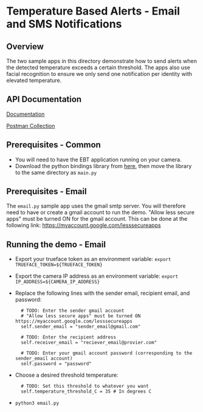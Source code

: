 # Temperature Based Alerts - Email and SMS Notifications

## Overview
The two sample apps in this directory demonstrate how to send alerts when the detected temperature exceeds a certain threshold.
The apps also use facial recognition to ensure we only send one notification per identity with elevated temperature.

## API Documentation
[Documentation](https://docs.google.com/document/d/1BAZO66pC694ZPZEqDvVaWI0cFafzIbz9qaNmkXRG0Tw/edit?usp=sharing)

[Postman Collection](https://documenter.getpostman.com/view/12009415/T17M7RNe?version=latest)

## Prerequisites - Common
- You will need to have the EBT application running on your camera.
- Download the python bindings library from [here](https://reference.trueface.ai/cpp/dev/latest/index.html#x86-64-python-bindings), then move the library to the same directory as `main.py`

## Prerequisites - Email
The `email.py` sample app uses the gmail smtp server. You will therefore need to have or create a gmail account to run the demo.
"Allow less secure apps" must be turned ON for the gmail account. This can be done at the following link: https://myaccount.google.com/lesssecureapps

## Running the demo - Email
- Export your trueface token as an environment variable: `export TRUEFACE_TOKEN=${TRUEFACE_TOKEN}`
- Export the camera IP address as an environment variable: `export IP_ADDRESS=${CAMERA_IP_ADDRESS}`
- Replace the following lines with the sender email, recipient email, and password:
     
        # TODO: Enter the sender gmail account
        # "Allow less secure apps" must be turned ON https://myaccount.google.com/lesssecureapps
        self.sender_email = "sender_email@gmail.com"

        # TODO: Enter the recipient address
        self.receiver_email = "reciever_email@provier.com"

        # TODO: Enter your gmail account password (corresponding to the sender_email account)
        self.password = "password"

- Choose a desired threshold temperature:
        
        # TODO: Set this threshold to whatever you want
        self.temperature_threshold_C = 35 # In degrees C

- `python3 email.py`
